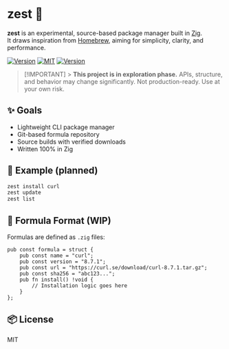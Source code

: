 # zest 🍋

<div>

**zest** is an experimental, source-based package manager built in [Zig](https://ziglang.org).  
It draws inspiration from [Homebrew](https://brew.sh), aiming for simplicity, clarity, and performance.

[![Version](https://img.shields.io/badge/Zig_Version-0.14.1-orange.svg?logo=zig)](README.md)
[![MIT](https://img.shields.io/badge/License-MIT-lightgrey.svg?logo=cachet)](LICENSE)
[![Version](https://img.shields.io/badge/zest-v0.0.1%20alpha-green)](https://github.com/xcaeser/zest/releases)

</div>

> [!IMPORTANT] > **This project is in exploration phase.**
> APIs, structure, and behavior may change significantly.
> Not production-ready. Use at your own risk.

## ✨ Goals

- Lightweight CLI package manager
- Git-based formula repository
- Source builds with verified downloads
- Written 100% in Zig

## 🚀 Example (planned)

```sh
zest install curl
zest update
zest list
```

## 📁 Formula Format (WIP)

Formulas are defined as `.zig` files:

```zig
pub const formula = struct {
    pub const name = "curl";
    pub const version = "8.7.1";
    pub const url = "https://curl.se/download/curl-8.7.1.tar.gz";
    pub const sha256 = "abc123...";
    pub fn install() !void {
        // Installation logic goes here
    }
};
```

## 📦 License

MIT
